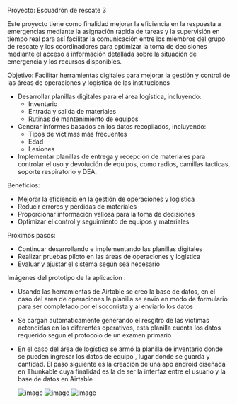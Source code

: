 Proyecto: Escuadrón de rescate 3

Este proyecto tiene como finalidad mejorar la eficiencia en la respuesta a emergencias mediante la asignación rápida de tareas y la supervisión en tiempo real para así facilitar la comunicación entre los miembros del grupo de rescate y los coordinadores para optimizar la toma de decisiones mediante el acceso a información detallada sobre la situación de emergencia y los recursos disponibles.

Objetivo: Facilitar herramientas digitales para mejorar la gestión y control de las áreas de operaciones y logística de las instituciones

- Desarrollar planillas digitales para el área logística, incluyendo:
    - Inventario
    - Entrada y salida de materiales
    - Rutinas de mantenimiento de equipos
- Generar informes basados en los datos recopilados, incluyendo:
    - Tipos de víctimas más frecuentes
    - Edad
    - Lesiones
- Implementar planillas de entrega y recepción de materiales para controlar el uso y devolución de equipos, como radios, camillas tacticas, soporte respiratorio y DEA.

Beneficios:

- Mejorar la eficiencia en la gestión de operaciones y logística
- Reducir errores y pérdidas de materiales
- Proporcionar información valiosa para la toma de decisiones
- Optimizar el control y seguimiento de equipos y materiales

Próximos pasos:

- Continuar desarrollando e implementando las planillas digitales
- Realizar pruebas piloto en las áreas de operaciones y logística
- Evaluar y ajustar el sistema según sea necesario

Imágenes del prototipo de la aplicacion :

- Usando las herramientas de Airtable se creo la base de datos, en el caso del area de operaciones la planilla se envio en modo de formulario para ser completado por el socorrista y al enviarlo los datos
- Se cargan automaticamente generando el resgitro de las victimas actendidas en los diferentes operativos, esta planilla cuenta los datos requerido segun el protocolo de un examen primario
- En el caso del área de logística se armó la planilla de inventario donde se pueden ingresar los datos de equipo , lugar donde se guarda y cantidad.
  El paso siguiente es la creación de una app android diseñada en Thunkable cuya finalidad es la de ser la interfaz entre el usuario y la base de datos en Airtable


  ![image](https://github.com/user-attachments/assets/c5a0147d-c74e-4e60-8518-2a9247ca24ee)
  ![image](https://github.com/user-attachments/assets/b3361ecd-fd76-4931-9920-c002474343de)
  ![image](https://github.com/user-attachments/assets/9a55dca8-47b5-4cc0-8be1-f2b655dfe49f)
  


